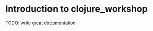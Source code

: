 # Introduction to clojure_workshop

TODO: write [great documentation](http://jacobian.org/writing/what-to-write/)
